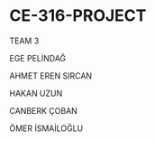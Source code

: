 # CE-316-PROJECT
TEAM 3

EGE PELİNDAĞ

AHMET EREN SIRCAN

HAKAN UZUN

CANBERK ÇOBAN

ÖMER İSMAİLOĞLU
